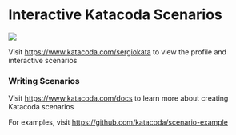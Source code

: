 # Interactive Katacoda Scenarios

[![](http://shields.katacoda.com/katacoda/sergiokata/count.svg)](https://www.katacoda.com/sergiokata "Get your profile on Katacoda.com")

Visit https://www.katacoda.com/sergiokata to view the profile and interactive scenarios

### Writing Scenarios
Visit https://www.katacoda.com/docs to learn more about creating Katacoda scenarios

For examples, visit https://github.com/katacoda/scenario-example
